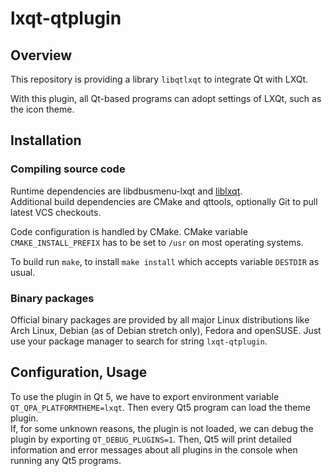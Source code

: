 # lxqt-qtplugin

## Overview

This repository is providing a library `libqtlxqt` to integrate Qt with LXQt.

With this plugin, all Qt-based programs can adopt settings of LXQt, such as the icon theme.

## Installation

### Compiling source code

Runtime dependencies are libdbusmenu-lxqt and [liblxqt](https://github.com/lxqt/liblxqt).  
Additional build dependencies are CMake and qttools, optionally Git to pull latest VCS checkouts.  

Code configuration is handled by CMake. CMake variable `CMAKE_INSTALL_PREFIX` has to be set to `/usr` on most operating systems.  

To build run `make`, to install `make install` which accepts variable `DESTDIR` as usual.  

### Binary packages

Official binary packages are provided by all major Linux distributions like Arch Linux, Debian (as of Debian stretch only), Fedora and openSUSE. Just use your package manager to search for string `lxqt-qtplugin`.

## Configuration, Usage

To use the plugin in Qt 5, we have to export environment variable `QT_QPA_PLATFORMTHEME=lxqt`. Then every Qt5 program can load the theme plugin.  
If, for some unknown reasons, the plugin is not loaded, we can debug the plugin by exporting `QT_DEBUG_PLUGINS=1`. Then, Qt5 will print detailed information and error messages about all plugins in the console when running any Qt5 programs.
